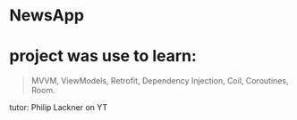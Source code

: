 # NewsApp
# project was use to learn:

> MVVM,
> ViewModels,
> Retrofit,
> Dependency Injection,
> Coil,
> Coroutines,
> Room.

tutor: Philip Lackner on YT
